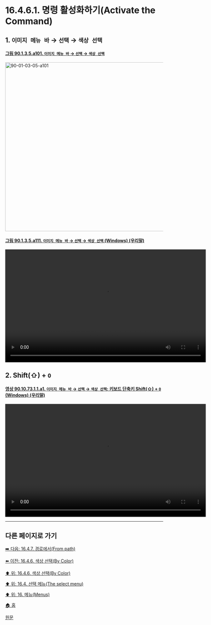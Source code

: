 # 16.4.6.1. 명령 활성화하기(Activate the Command)

<a id="16-04-06-01-s1"></a>

## 1. `이미지 메뉴 바` → `선택` → `색상 선택`

<a id="90-01-03-05-a101"></a>

#### [그림 90.1.3.5.a101. `이미지 메뉴 바` → `선택` → `색상 선택`](./90-01-03-05-by_color.md#90-01-03-05-a101)
<img width="934" height="539" alt="90-01-03-05-a101" src="https://github.com/user-attachments/assets/a1b7b219-ad4d-4f6f-b096-8f60879030d3" />

<a id="90-01-03-05-a111"></a>

#### [그림 90.1.3.5.a111. `이미지 메뉴 바` → `선택` → `색상 선택` (Windows) (우리말)](./90-01-03-05-by_color.md#90-01-03-05-a111)
<video controls="controls" width="640" height="360" src="https://github.com/user-attachments/assets/c70ad76c-22d7-4ef3-836b-f2da34601b02"></video>

<a id="16-04-06-01-s2"></a>

## 2. Shift(⇧) + `O`

<a id="90-10-73-01-01-a1"></a>

#### [영상 90.10.73.1.1.a1. `이미지 메뉴 바` → `선택` → `색상 선택`: 키보드 단축키 Shift(⇧) + `O` (Windows) (우리말)](./90-10-73-01-01-shift_o.md#90-10-73-01-01-a1)
<video controls="controls" width="640" height="360" src="https://github.com/user-attachments/assets/768c1dc9-39a6-4eb7-8f20-cb029e4c60ca"></video>

***

## 다른 페이지로 가기

[➡️ 다음: 16.4.7. 경로에서(From path)](./16-04-07-00-from_path.md)

[⬅️ 이전: 16.4.6. 색상 선택(By Color)](./16-04-06-00-by_color.md)

[⬆️ 위: 16.4.6. 색상 선택(By Color)](./16-04-06-00-by_color.md)

[⬆️ 위: 16.4. 선택 메뉴(The select menu)](./16-04-00-the-select-menu.md)

[⬆️ 위: 16. 메뉴(Menus)](./16-00-menus.md)

[🏠 홈](./00-home.md)

[원문](https://docs.gimp.org/2.10/ko/gimp-selection-by_color.html#idm24631)